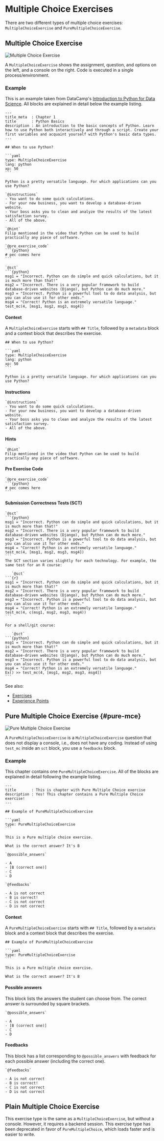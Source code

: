 # Multiple Choice Exercises

There are two different types of multiple choice exercises: `MultipleChoiceExercise` and `PureMultipleChoiceExercise`.

## Multiple Choice Exercise

![Multiple Choice Exercise](/images/MultipleChoiceExerciseR.png)

A `MultipleChoiceExercise` shows the assignment, question, and options on the left, and a console on the right. Code is executed in a single process/environment.

### Example

This is an example taken from DataCamp's [Introduction to Python for Data Science](https://www.datacamp.com/courses/intro-to-python-for-data-science).  All blocks are explained in detail below the example listing.

    ---
    title_meta  : Chapter 1
    title       : Python Basics
    description : An introduction to the basic concepts of Python. Learn how to use Python both interactively and through a script. Create your first variables and acquaint yourself with Python's basic data types.
    ---

    ## When to use Python?

    ```yaml
    type: MultipleChoiceExercise
    lang: python
    xp: 50
    ```

    Python is a pretty versatile language. For which applications can you use Python?

    `@instructions`
    - You want to do some quick calculations.
    - For your new business, you want to develop a database-driven website.
    - Your boss asks you to clean and analyze the results of the latest satisfaction survey.
    - All of the above.

    `@hint`
    Filip mentioned in the video that Python can be used to build practically any piece of software.

    `@pre_exercise_code`
    ```{python}
    # pec comes here
    ```

    `@sct`
    ```{python}
    msg1 = "Incorrect. Python can do simple and quick calculations, but it is much more than that!"
    msg2 = "Incorrect. There is a very popular framework to build database-driven websites (Django), but Python can do much more."
    msg3 = "Incorrect. Python is a powerful tool to do data analysis, but you can also use it for other ends."
    msg4 = "Correct! Python is an extremely versatile language."
    test_mc(4, [msg1, msg2, msg3, msg4])

#### Context

A `MultipleChoiceExercise` starts with `## Title`, followed by a `metadata` block and a context block that describes the exercise.

    ## When to use Python?

    ```yaml
    type: MultipleChoiceExercise
    lang: python
    xp: 50
    ```

    Python is a pretty versatile language. For which applications can you use Python?

#### Instructions

    `@instructions`
    - You want to do some quick calculations.
    - For your new business, you want to develop a database-driven website.
    - Your boss asks you to clean and analyze the results of the latest satisfaction survey.
    - All of the above.

#### Hints

    `@hint`
    Filip mentioned in the video that Python can be used to build practically any piece of software.

#### Pre Exercise Code

    `@pre_exercise_code`
    ```{python}
    # pec comes here
    ```

#### Submission Correctness Tests (SCT)

    `@sct`
    ```{python}
    msg1 = "Incorrect. Python can do simple and quick calculations, but it is much more than that!"
    msg2 = "Incorrect. There is a very popular framework to build database-driven websites (Django), but Python can do much more."
    msg3 = "Incorrect. Python is a powerful tool to do data analysis, but you can also use it for other ends."
    msg4 = "Correct! Python is an extremely versatile language."
    test_mc(4, [msg1, msg2, msg3, msg4])
    ```
    The SCT section varies slightly for each technology. For example, the same test for an R course: 
    
       `@sct`
    ```{r}
    msg1 = "Incorrect. Python can do simple and quick calculations, but it is much more than that!"
    msg2 = "Incorrect. There is a very popular framework to build database-driven websites (Django), but Python can do much more."
    msg3 = "Incorrect. Python is a powerful tool to do data analysis, but you can also use it for other ends."
    msg4 = "Correct! Python is an extremely versatile language."
    test_mc(4, c(msg1, msg2, msg3, msg4))
    ```
    
    For a shell/git course: 
    
       `@sct`
    ```{python}
    msg1 = "Incorrect. Python can do simple and quick calculations, but it is much more than that!"
    msg2 = "Incorrect. There is a very popular framework to build database-driven websites (Django), but Python can do much more."
    msg3 = "Incorrect. Python is a powerful tool to do data analysis, but you can also use it for other ends."
    msg4 = "Correct! Python is an extremely versatile language."
    Ex() >> test_mc(4, [msg1, msg2, msg3, msg4])
    ```
    


See also:
- [Exercises](/courses/exercises/README.md#exercise-blocks)  
- [Experience Points](/courses/xp.md)

## Pure Multiple Choice Exercise {#pure-mce}

![Pure Multiple Choice Exercise](/images/PlainMultipleChoiceExerciseR.png)

A `PureMultipleChoiceExercise` is a `MultipleChoiceExercise` question that does not display a console, i.e., does not have any coding.  Instead of using `test_mc` inside an `sct` block, you use a `feedbacks` block.

### Example

This chapter contains one `PureMultipleChoiceExercise`.  All of the blocks are explained in detail following the example listing.

    ---
    title       : This is chapter with Pure Multiple Choice exercise
    description : Yes! This chapter contains a Pure Multiple Choice exercise!
    ---

    ## Example of PureMultipleChoiceExercise

    ```yaml
    type: PureMultipleChoiceExercise 
    ```

    This is a Pure multiple choice exercise.

    What is the correct answer? It's B

    `@possible_answers`

    - A
    - [B (correct one)]
    - C
    - D

    `@feedbacks`

    - A is not correct
    - B is correct!
    - C is not correct
    - D is not correct

#### Context

A `PureMultipleChoiceExercise` starts with `## Title`, followed by a `metadata` block and a context block that describes the exercise.

    ## Example of PureMultipleChoiceExercise

    ```yaml
    type: PureMultipleChoiceExercise 
    ```

    This is a Pure multiple choice exercise.

    What is the correct answer? It's B

#### Possible answers

This block lists the answers the student can choose from. The correct answer is surrounded by square brackets.

    `@possible_answers`

    - A
    - [B (correct one)]
    - C
    - D

#### Feedbacks

This block has a list corresponding to `@possible_answers` with feedback for each possible answer (including the correct one).

    `@feedbacks`

    - A is not correct
    - B is correct!
    - C is not correct
    - D is not correct

## Plain Multiple Choice Exercise

This exercise type is the same as a `MultipleChoiceExercise`, but without a console. However, it requires a backend session. This exercise type has been deprecated in favor of `PureMultipleChoice`, which loads faster and is easier to write.
